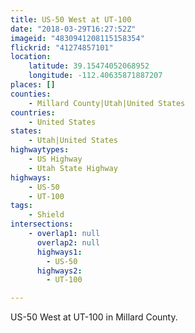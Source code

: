 ```yaml
---
title: US-50 West at UT-100
date: "2018-03-29T16:27:52Z"
imageid: "4830941208115158354"
flickrid: "41274857101"
location:
    latitude: 39.15474052068952
    longitude: -112.40635871887207
places: []
counties:
    - Millard County|Utah|United States
countries:
    - United States
states:
    - Utah|United States
highwaytypes:
    - US Highway
    - Utah State Highway
highways:
    - US-50
    - UT-100
tags:
    - Shield
intersections:
    - overlap1: null
      overlap2: null
      highways1:
        - US-50
      highways2:
        - UT-100

---
```

US-50 West at UT-100 in Millard County.